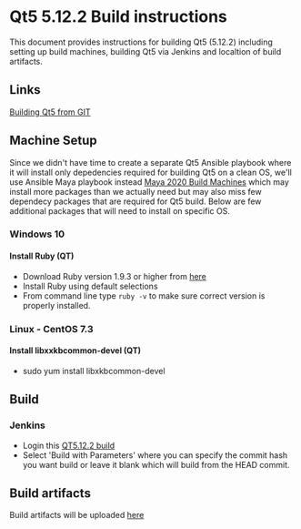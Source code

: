 # Qt5 5.12.2 Build instructions

This document provides instructions for building Qt5 (5.12.2) including setting up build machines, building Qt5 via Jenkins and localtion of build artifacts.

## Links

[Building Qt5 from GIT](https://wiki.qt.io/Building_Qt_5_from_Git)


## Machine Setup

Since we didn't have time to create a separate Qt5 Ansible playbook where it will install only depedencies required for building Qt5 on a clean OS, we'll use Ansible Maya playbook instead [Maya 2020 Build Machines](./BuildMachineSetup.md) which may install more packages than we actually need but may also miss few dependecy packages that are required for Qt5 build.  Below are few additional packages that will need to install on specific OS.

### Windows 10

#### Install Ruby (QT)

- Download Ruby version 1.9.3 or higher from [here](http://rubyinstaller.org)
- Install Ruby using default selections
- From command line type `ruby -v` to make sure correct version is properly installed.

### Linux - CentOS 7.3

#### Install libxxkbcommon-devel (QT)

- sudo yum install libxkbcommon-devel

## Build

### Jenkins

- Login this [QT5.12.2 build](https://master-11.jenkins.autodesk.com/job/Maya-Qt5/job/qt5/job/adsk-contrib-maya-v5.12.2/)
- Select 'Build with Parameters' where you can specify the commit hash you want build or leave it blank which will build from the HEAD commit.

## Build artifacts 

Build artifacts will be uploaded [here](
https://art-bobcat.autodesk.com:443/artifactory/oss-stg-generic/Qt/5.12.2/Maya)